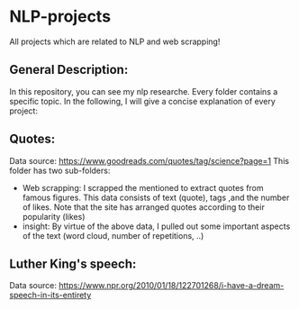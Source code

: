 # NLP-projects
All projects which are related to NLP and web scrapping!

General Description:
-----------------------
In this repository, you can see my nlp researche. Every folder contains a specific topic. In the following, I will give a concise explanation of every project:


Quotes:
--------
Data source: https://www.goodreads.com/quotes/tag/science?page=1
This folder has two sub-folders:
- Web scrapping: I scrapped the mentioned to extract quotes from famous figures. This data consists of text (quote), tags ,and the number of likes. Note that the site has arranged quotes according to their popularity (likes)
- insight: By virtue of the above data, I pulled out some important aspects of the text (word cloud, number of repetitions, ..)

Luther King's speech:
----------------------
Data source: https://www.npr.org/2010/01/18/122701268/i-have-a-dream-speech-in-its-entirety
